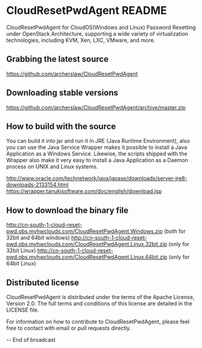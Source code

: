 # CloudResetPwdAgent README

CloudResetPwdAgent for CloudOS(Windows and Linux) Password Resetting under OpenStack Architecture, supporting a wide variety of virtualization technologies, including KVM, Xen, LXC, VMware, and more.

Grabbing the latest source
--------------------------

   https://github.com/archerslaw/CloudResetPwdAgent

Downloading stable versions
---------------------------

   https://github.com/archerslaw/CloudResetPwdAgent/archive/master.zip

How to build with the source
----------------------------

You can build it into jar and run it in JRE (Java Runtime Environment), also you can use the Java Service Wrapper makes it possible to install a Java Application as a Windows Service. Likewise, the scripts shipped with the Wrapper also make it very easy to install a Java Application as a Daemon process on UNIX and Linux systems.

   http://www.oracle.com/technetwork/java/javase/downloads/server-jre8-downloads-2133154.html
   https://wrapper.tanukisoftware.com/doc/english/download.jsp

How to download the binary file
-------------------------------

   http://cn-south-1-cloud-reset-pwd.obs.myhwclouds.com/CloudResetPwdAgent.Windows.zip     (both for 32bit and 64bit windows)
   http://cn-south-1-cloud-reset-pwd.obs.myhwclouds.com/CloudResetPwdAgent.Linux.32bit.zip (only for 32bit Linux)
   http://cn-south-1-cloud-reset-pwd.obs.myhwclouds.com/CloudResetPwdAgent.Linux.64bit.zip (only for 64bit Linux)

Distributed license
-------------------

CloudResetPwdAgent is distributed under the terms of the Apache License, Version 2.0. The full terms and conditions of this license are detailed in the LICENSE file.

For information on how to contribute to CloudResetPwdAgent, please feel free to contact with email or pull requests directly.

-- End of broadcast
